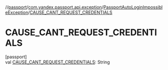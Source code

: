//[passport](../../../index.md)/[com.yandex.passport.api.exception](../index.md)/[PassportAutoLoginImpossibleException](index.md)/[CAUSE_CANT_REQUEST_CREDENTIALS](-c-a-u-s-e_-c-a-n-t_-r-e-q-u-e-s-t_-c-r-e-d-e-n-t-i-a-l-s.md)

# CAUSE_CANT_REQUEST_CREDENTIALS

[passport]\
val [CAUSE_CANT_REQUEST_CREDENTIALS](-c-a-u-s-e_-c-a-n-t_-r-e-q-u-e-s-t_-c-r-e-d-e-n-t-i-a-l-s.md): String
